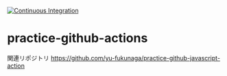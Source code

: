 [![Continuous Integration](https://github.com/yu-fukunaga/practice-github-actions/actions/workflows/ci.yaml/badge.svg)](https://github.com/yu-fukunaga/practice-github-actions/actions/workflows/ci.yaml)

# practice-github-actions

関連リポジトリ
https://github.com/yu-fukunaga/practice-github-javascript-action

